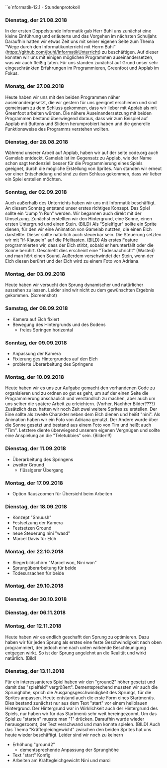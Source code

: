 ´´e´nformatik-12.1 - Stundenprotokoll


### Dienstag, der 21.08.2018
In der ersten Doppelstunde Informatik gab Herr Buhl uns zunächst eine kleine Einführung und erläuterte und das Vorgehen im nächsten Schuljahr. Daraufhin hatten wir etwas Zeit uns mit seiner eigenen Seite zum Thema "Wege durch den Informatikunterricht mit Herrn Buhl" (https://github.com/jbuhl/InformatikUnterricht) zu beschäftigen. Auf dieser konnten wir uns mit einigen möglichen Programmen auseinandersetzen, was wir auch fleißig taten. Für uns standen zunächst auf Grund unser sehr eingeschränkten Erfahrungen im Programmieren, Greenfoot und Applab im Fokus.

### Monatg, der 27.08.2018
Heute haben wir uns mit den beiden Programmen näher auseinandergesetzt, die wir gestern für uns geeignet erschienen und sind gemeinsam zu dem Schluss gekommen, dass wir lieber mit Applab als mit Greenfoot arbeiten würden. Die nähere Auseinandersetzung mit beiden Programmen bestand überwiegend daraus, dass wir zum  Beispiel auf Applab mit Buttons und Slidern herumprobiert haben und die generelle Funktionsweise des Programms verstehen wollten. 

### Dienstag, der 28.08.2018
Während unserer Arbeit auf Applab, haben wir auf der seite code.org auch Gamelab entdeckt. Gamelab ist im Gegensatz zu Applab, wie der Name schon sagt tendenziell besser für die Programmierung eines Spiels geeignet, durch die mögliche Erstellung von Sprites. Nun standen wir erneut vor einer Entscheidung und sind zu dem Schluss gekommen, dass wir lieber ein Spiel erstellen möchten. 

### Sonntag, der 02.09.2018
Auch außerhalb des Unterrichts haben wir uns mit Informatik beschäftigt. An diesem Sonntag entstand unser erstes richtiges Konzept. Das Spiel sollte ein "Jump 'n Run" werden. Wir begannen auch direkt mit der Umsetzung. Zunächst erstellten wir den Hintergrund, eine Sonne, einen ersten Untergrund und einen Stein. (BILD) Als "Spielfigur" sollte ein Sprite dienen, für den wir eine Animation von Gamelab nutzten, die einen Elch darstellte. Dieser sollte natürlich auch steuerbar sein. Die Steuerung setzten wir mit "if-Klauseln" auf die Pfeiltasten. (BILD) Als erstes Feature programmierten wir, dass der Elch stirbt, sobald er herunterfällt oder die Sonne berührt. Geschieht dies erscheint eine "Todesnachricht" (Wasted) und man hört einen Sound. Außerdem verschwindet der Stein, wenn der Elch diesen berührt und der Elch wird zu einem Foto von Adriana. 

### Montag, der 03.09.2018
Heute haben wir versucht den Sprung dynamischer und natürlicher aussehen zu lassen. Leider sind wir nicht zu dem gewünschten Ergebnis gekommen. (Screenshot)

### Samstag, der 08.09.2018
- Kamera auf Elch fixiert
- Bewegung des Hintergrunds und des Bodens
  - freies Springen horizontal
  
### Sonntag, der 09.09.2018
- Anpassung der Kamera
- Fixierung des Hintergrundes auf den Elch 
- probierte Überarbeitung des Springens

### Montag, der 10.09.2018
Heute haben wir es uns zur Aufgabe gemacht den vorhandenen Code zu organisieren und zu ordnen so gut es geht, um auf der einen Seite die Programmierung anschaulich und verständlich zu machen, aber auch um uns selber die spätere Arbeit zu erleichtern.
  (Vorher, Nachher Bilder????)
Zusätzlich dazu hatten wir noch Zeit zwei weitere Sprites zu erstellen. Der Eine sollte als zweite Charakter neben dem Elch dienen und heißt "nini". Als Animation haben wir ein Foto von Adriana genutzt. Der Andere wurde über die Sonne gesetzt und bestand aus einem Foto von Tim und heißt auch "Tim". Letztere diente überwiegend unserem eigenen Vergnügen und sollte eine Anspielung an die "Teletubbies" sein.
  (Bilder!!!)

### Dienstag, der 11.09.2018
- Überarbeitung des Springens 
- zweiter Ground 
  - flüssigerer Übergang 

### Montag, der 17.09.2018
- Option Rauszoomen für Übersicht beim Arbeiten 

### Dienstag, der 18.09.2018
- Konzept "Smuush"
- Festsetzung der Kamera 
- Festsetzen Ground 
- neue Steuerung nini "wasd"
- Marcel Davis für Elch 

### Montag, der 22.10.2018
- Siegerbildschirm "Marcel won, Nini won" 
- Sprungüberarbeitung für beide 
- Todesursachen für beide 

### Montag, der 29.10.2018


### Dienstag, der 30.10.2018


### Dienstag, der 06.11.2018


### Montag, der 12.11.2018
Heute haben wir es endlich geschafft den Sprung zu optimieren. Dazu haben wir für jeden Sprung als erstes eine feste Geschwindigkeit nach oben programmiert, der jedoch eine nach unten wirkende Beschleunigung entgegen wirkt. So ist der Sprung angelehnt an die Realität und wirkt natürlich. (Bild)

### Dienstag, der 13.11.2018
Für ein interessanteres Spiel haben wir den "ground2" höher gesetzt und damit das "spielfeld" vergrößert". Dementsprechend mussten wir auch die Sprunghöhe, sprich die Ausgangsgeschwindigkeit des Sprungs, für die Sprites anpassen. Heute entstand auch die erste Form eines Startmenüs. Dies bestand zunächst nur aus dem Text "start" vor einem hellblauen Hintergrund. Der Hintergrund war in Wirklichkeit auch der Hintergrund des Spiels, nur haben wir für das Startmenü sehr weit hereingezoomt. Um das Spiel zu "starten" musste man "1" drücken. Daraufhin wurde wieder herausgezoomt, der Text verschwand und man konnte spielen. (BILD) Auch das Thema "Kräftegleichgewicht" zwischen den beiden Sprites hat uns heute wieder beschäftigt. Leider sind wir noch zu keinern
- Erhöhung "ground2" 
  - dementsprechende Anpassung der Sprunghöhe 
- Text "start" Konfig 
- Arbeiten am Kräftegleichgewicht Nini und marci 

